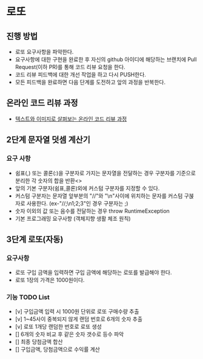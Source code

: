 # 로또
## 진행 방법
* 로또 요구사항을 파악한다.
* 요구사항에 대한 구현을 완료한 후 자신의 github 아이디에 해당하는 브랜치에 Pull Request(이하 PR)를 통해 코드 리뷰 요청을 한다.
* 코드 리뷰 피드백에 대한 개선 작업을 하고 다시 PUSH한다.
* 모든 피드백을 완료하면 다음 단계를 도전하고 앞의 과정을 반복한다.

## 온라인 코드 리뷰 과정
* [텍스트와 이미지로 살펴보는 온라인 코드 리뷰 과정](https://github.com/next-step/nextstep-docs/tree/master/codereview)

## 2단계 문자열 덧셈 계산기
### 요구 사항
* 쉼표(,) 또는 콜론(:)을 구분자로 가지는 문자열을 전달하는 경우 구분자를 기준으로 분리한 각 숫자의 합을 반환<>
* 앞의 기본 구분자(쉼표,콜론)외에 커스텀 구분자를 지정할 수 있다.
* 커스텀 구분자는 문자열 앞부분의 "//"와 "\n"사이에 위치하는 문자를 커스텀 구붅자로 사용한다. (ex-"//;\n1;2;3"인 경우 구분자는 ;)
* 숫자 이외의 값 또는 음수를 전달하는 경우 throw RuntimeException
* 기본 프로그래밍 요구사항 (객체지향 생활 체조 원칙)

## 3단계 로또(자동)
### 요구사항
* 로또 구입 금액을 입력하면 구입 금액에 해당하는 로또를 발급해야 한다.
* 로또 1장의 가격은 1000원이다.

### 기능 TODO List
* [v] 구입금액 입력 시 1000원 단위로 로또 구매수량 추출
* [v] 1~45사이 중복되지 않게 랜덤 번호로 6개의 숫자 추출  
* [v] 로또 1개당 랜덤한 번호로 로또 생성
* [] 6개의 숫자 비교 후 같은 숫자 갯수로 등수 파악
* [] 최종 당첨금액 합산
* [] 구입금액, 당첨금액으로 수익률 계산